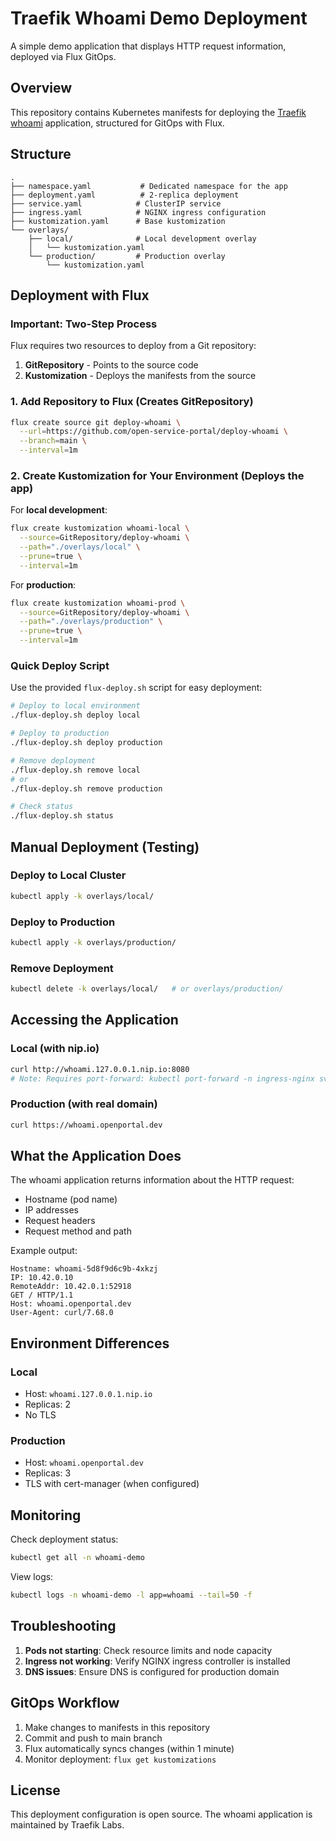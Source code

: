 # Traefik Whoami Demo Deployment

A simple demo application that displays HTTP request information, deployed via Flux GitOps.

## Overview

This repository contains Kubernetes manifests for deploying the [Traefik whoami](https://github.com/traefik/whoami) application, structured for GitOps with Flux.

## Structure

```
.
├── namespace.yaml           # Dedicated namespace for the app
├── deployment.yaml          # 2-replica deployment
├── service.yaml            # ClusterIP service
├── ingress.yaml            # NGINX ingress configuration
├── kustomization.yaml      # Base kustomization
└── overlays/
    ├── local/              # Local development overlay
    │   └── kustomization.yaml
    └── production/         # Production overlay
        └── kustomization.yaml
```

## Deployment with Flux

### Important: Two-Step Process

Flux requires two resources to deploy from a Git repository:
1. **GitRepository** - Points to the source code
2. **Kustomization** - Deploys the manifests from the source

### 1. Add Repository to Flux (Creates GitRepository)

```bash
flux create source git deploy-whoami \
  --url=https://github.com/open-service-portal/deploy-whoami \
  --branch=main \
  --interval=1m
```

### 2. Create Kustomization for Your Environment (Deploys the app)

For **local development**:
```bash
flux create kustomization whoami-local \
  --source=GitRepository/deploy-whoami \
  --path="./overlays/local" \
  --prune=true \
  --interval=1m
```

For **production**:
```bash
flux create kustomization whoami-prod \
  --source=GitRepository/deploy-whoami \
  --path="./overlays/production" \
  --prune=true \
  --interval=1m
```

### Quick Deploy Script

Use the provided `flux-deploy.sh` script for easy deployment:

```bash
# Deploy to local environment
./flux-deploy.sh deploy local

# Deploy to production
./flux-deploy.sh deploy production

# Remove deployment
./flux-deploy.sh remove local
# or
./flux-deploy.sh remove production

# Check status
./flux-deploy.sh status
```

## Manual Deployment (Testing)

### Deploy to Local Cluster
```bash
kubectl apply -k overlays/local/
```

### Deploy to Production
```bash
kubectl apply -k overlays/production/
```

### Remove Deployment
```bash
kubectl delete -k overlays/local/   # or overlays/production/
```

## Accessing the Application

### Local (with nip.io)
```bash
curl http://whoami.127.0.0.1.nip.io:8080
# Note: Requires port-forward: kubectl port-forward -n ingress-nginx svc/ingress-nginx-controller 8080:80
```

### Production (with real domain)
```bash
curl https://whoami.openportal.dev
```

## What the Application Does

The whoami application returns information about the HTTP request:
- Hostname (pod name)
- IP addresses
- Request headers
- Request method and path

Example output:
```
Hostname: whoami-5d8f9d6c9b-4xkzj
IP: 10.42.0.10
RemoteAddr: 10.42.0.1:52918
GET / HTTP/1.1
Host: whoami.openportal.dev
User-Agent: curl/7.68.0
```

## Environment Differences

### Local
- Host: `whoami.127.0.0.1.nip.io`
- Replicas: 2
- No TLS

### Production
- Host: `whoami.openportal.dev`
- Replicas: 3
- TLS with cert-manager (when configured)

## Monitoring

Check deployment status:
```bash
kubectl get all -n whoami-demo
```

View logs:
```bash
kubectl logs -n whoami-demo -l app=whoami --tail=50 -f
```

## Troubleshooting

1. **Pods not starting**: Check resource limits and node capacity
2. **Ingress not working**: Verify NGINX ingress controller is installed
3. **DNS issues**: Ensure DNS is configured for production domain

## GitOps Workflow

1. Make changes to manifests in this repository
2. Commit and push to main branch
3. Flux automatically syncs changes (within 1 minute)
4. Monitor deployment: `flux get kustomizations`

## License

This deployment configuration is open source. The whoami application is maintained by Traefik Labs.